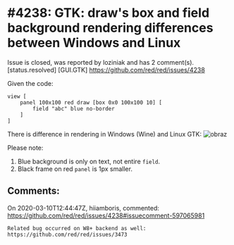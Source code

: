 
#4238: GTK: draw's box and field background rendering differences between Windows and Linux
================================================================================
Issue is closed, was reported by loziniak and has 2 comment(s).
[status.resolved] [GUI.GTK]
<https://github.com/red/red/issues/4238>

Given the code:
```
view [
	panel 100x100 red draw [box 0x0 100x100 10] [
		field "abc" blue no-border
	]
]
```
There is difference in rendering in Windows (Wine) and Linux GTK:
![obraz](https://user-images.githubusercontent.com/5331492/72355788-5edbd800-36e8-11ea-8ee7-3e4b8b773995.png)

Please note:
1. Blue background is only on text, not entire `field`.
2. Black frame on red `panel` is 1px smaller.


Comments:
--------------------------------------------------------------------------------

On 2020-03-10T12:44:47Z, hiiamboris, commented:
<https://github.com/red/red/issues/4238#issuecomment-597065981>

    Related bug occurred on W8+ backend as well: https://github.com/red/red/issues/3473


